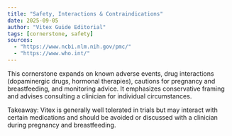 ```yaml
---
title: "Safety, Interactions & Contraindications"
date: 2025-09-05
author: "Vitex Guide Editorial"
tags: [cornerstone, safety]
sources:
  - "https://www.ncbi.nlm.nih.gov/pmc/"
  - "https://www.who.int/" 
---
```


This cornerstone expands on known adverse events, drug interactions (dopaminergic drugs, hormonal therapies), cautions for pregnancy and breastfeeding, and monitoring advice. It emphasizes conservative framing and advises consulting a clinician for individual circumstances.

Takeaway: Vitex is generally well tolerated in trials but may interact with certain medications and should be avoided or discussed with a clinician during pregnancy and breastfeeding.